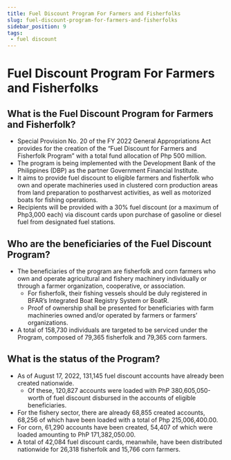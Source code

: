 ```yaml
---
title: Fuel Discount Program For Farmers and Fisherfolks
slug: fuel-discount-program-for-farmers-and-fisherfolks
sidebar_position: 9
tags:
 - fuel discount
---
```


# Fuel Discount Program For Farmers and Fisherfolks 

## What is the Fuel Discount Program for Farmers and Fisherfolk?

- Special Provision No. 20 of the FY 2022 General Appropriations Act provides for the creation of the “Fuel Discount for Farmers and Fisherfolk Program” with a total fund allocation of Php 500 million.
- The program is being implemented with the Development Bank of the Philippines (DBP) as the partner Government Financial Institute.
- It aims to provide fuel discount to eligible farmers and fisherfolk who own and operate machineries used in clustered corn production areas from land preparation to postharvest activities, as well as motorized boats for fishing operations.
- Recipients will be provided with a 30% fuel discount (or a maximum of Php3,000 each) via discount cards upon purchase of gasoline or diesel fuel from designated fuel stations.


## Who are the beneficiaries of the Fuel Discount Program?

- The beneficiaries of the program are fisherfolk and corn farmers who own and operate agricultural and fishery machinery individually or through a farmer organization, cooperative, or association.
  - For fisherfolk, their fishing vessels should be duly registered in BFAR’s Integrated Boat Registry System or BoatR.
  - Proof of ownership shall be presented for beneficiaries with farm machineries owned and/or operated by farmers or farmers’ organizations.
- A total of 158,730 individuals are targeted to be serviced under the Program, composed of 79,365 fisherfolk and 79,365 corn farmers.


## What is the status of the Program?

- As of August 17, 2022, 131,145 fuel discount accounts have already been created nationwide.
  - Of these, 120,827 accounts were loaded with PhP 380,605,050-worth of fuel discount disbursed in the accounts of eligible beneficiaries.
- For the fishery sector, there are already 68,855 created accounts, 68,256 of which have been loaded with a total of Php 215,006,400.00.
- For corn, 61,290 accounts have been created, 54,407 of which were loaded amounting to PhP 171,382,050.00.
- A total of  42,084 fuel discount cards, meanwhile, have been distributed nationwide for 26,318 fisherfolk and 15,766 corn farmers.



